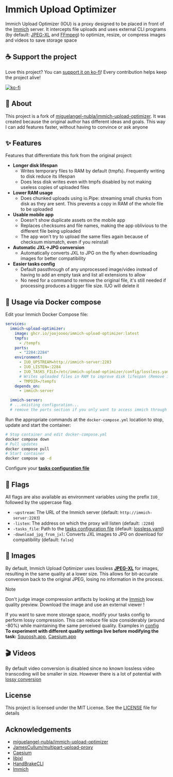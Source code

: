 # Immich Upload Optimizer
Immich Upload Optimizer (IOU) is a proxy designed to be placed in front of the [Immich](https://immich.app/) server. It intercepts file uploads and uses external CLI programs (by default: [JPEG-XL](https://jpegxl.info/) and [FFmpeg](https://www.ffmpeg.org/)) to optimize, resize, or compress images and videos to save storage space

## ☕  Support the project
Love this project? You can [support it on ko-fi](https://ko-fi.com/svilex)! Every contribution helps keep the project alive!

[![ko-fi](https://www.ko-fi.com/img/githubbutton_sm.svg)](https://ko-fi.com/svilex)

## 🎯 About
This project is a fork of [miguelangel-nubla/immich-upload-optimizer](https://github.com/miguelangel-nubla/immich-upload-optimizer). It was created because the original author has different ideas and goals. This way I can add features faster, without having to convince or ask anyone

## ✨ Features
Features that differentiate this fork from the original project:

- **Longer disk lifespan**
  - Writes temporary files to RAM by default (tmpfs). Frequently writing to disk reduce its lifespan
  - Does less disk writes even with tmpfs disabled by not making useless copies of uploaded files
- **Lower RAM usage**
  - Does chunked uploads using io.Pipe: streaming small chunks from disk as they are sent. This prevents a copy in RAM of the whole file to be uploaded
- **Usable mobile app**
  - Doesn't show duplicate assets on the mobile app
  - Replaces checksums and file names, making the app oblivious to the different file being uploaded
  - The app won't try to upload the same files again because of checksum mismatch, even if you reinstall
- **Automatic JXL->JPG conversion**
  - Automatically converts JXL to JPG on the fly when downloading images for better compatibility
- **Easier tasks config**
  - Default passthrough of any unprocessed image/video instead of having to add an empty task and list all extensions to allow
  - No need for a command to remove the original file, it's still needed if processing produces a bigger file size. IUO will delete it

## 🐋 Usage via Docker compose
Edit your Immich Docker Compose file:

```yaml
services:
  immich-upload-optimizer:
    image: ghcr.io/joojoooo/immich-upload-optimizer:latest
    tmpfs:
      - /tempfs
    ports:
      - "2284:2284"
    environment:
      - IUO_UPSTREAM=http://immich-server:2283
      - IUO_LISTEN=:2284
      - IUO_TASKS_FILE=/etc/immich-upload-optimizer/config/lossless.yaml
      # Writes uploaded files in RAM to improve disk lifespan (Remove if running low on RAM)
      - TMPDIR=/tempfs
    depends_on:
      - immich-server

  immich-server:
  # ...existing configuration...
  # remove the ports section if you only want to access immich through the proxy.
```
Run the appropriate commands at the `docker-compose.yml` location to stop, update and start the container:
```sh
# Stop container and edit docker-compose.yml
docker compose down
# Pull updates
docker compose pull
# Start container
docker compose up -d
```
Configure your **[tasks configuration file](TASKS.md)**

## 🚩 Flags
All flags are also available as environment variables using the prefix `IUO_` followed by the uppercase flag.
- `-upstream`: The URL of the Immich server (default: `http://immich-server:2283`)
- `-listen`: The address on which the proxy will listen (default: `:2284`)
- `-tasks_file`: Path to the [tasks configuration file](TASKS.md) (default: [lossless.yaml](config/lossless.yaml))
- `-download_jpg_from_jxl`: Converts JXL images to JPG on download for compatibility (default: `false`)

## 📸 Images
By default, Immich Upload Optimizer uses lossless **[JPEG-XL](https://jpegxl.info/)** for images, resulting in the same quality at a lower size. This allows for bit-accurate conversion back to the original JPEG, losing no information in the process.
> [!NOTE]
> Don't judge image compression artifacts by looking at the [Immich](https://github.com/immich-app/immich) low quality preview. Download the image and use an external viewer !

If you want to save more storage space, modify your tasks config to perform lossy compression. This can reduce file size considerably (around -80%) while maintaining the same perceived quality. Examples in [config](config/)<br>
**To experiment with different quality settings live before modifying the task:** [Squoosh.app](https://squoosh.app/), [Caesium.app](https://caesium.app/)

## 🎬 Videos
By default video conversion is disabled since no known lossless video transcoding will be smaller in size. However there is a lot of potential with [lossy conversion](config/lossy.yaml)

## License
This project is licensed under the MIT License. See the [LICENSE](LICENSE) file for details

## Acknowledgements
- [miguelangel-nubla/immich-upload-optimizer](https://github.com/miguelangel-nubla/immich-upload-optimizer)
- [JamesCullum/multipart-upload-proxy](https://github.com/JamesCullum/multipart-upload-proxy)
- [Caesium](https://github.com/Lymphatus/caesium)
- [libjxl](https://github.com/libjxl/libjxl)
- [HandBrakeCLI](https://github.com/HandBrake/HandBrake)
- [Immich](https://github.com/immich-app/immich)
